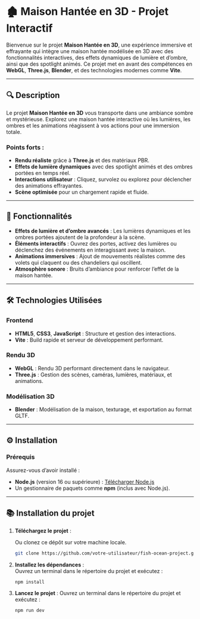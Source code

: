 # 🏚️ Maison Hantée en 3D - Projet Interactif

Bienvenue sur le projet **Maison Hantée en 3D**, une expérience immersive et effrayante qui intègre une maison hantée modélisée en 3D avec des fonctionnalités interactives, des effets dynamiques de lumière et d’ombre, ainsi que des spotlight animés. Ce projet met en avant des compétences en **WebGL**, **Three.js**, **Blender**, et des technologies modernes comme **Vite**.

---

## 🔍 Description

Le projet **Maison Hantée en 3D** vous transporte dans une ambiance sombre et mystérieuse. Explorez une maison hantée interactive où les lumières, les ombres et les animations réagissent à vos actions pour une immersion totale.

### Points forts :
- **Rendu réaliste** grâce à **Three.js** et des matériaux PBR.
- **Effets de lumière dynamiques** avec des spotlight animés et des ombres portées en temps réel.
- **Interactions utilisateur** : Cliquez, survolez ou explorez pour déclencher des animations effrayantes.
- **Scène optimisée** pour un chargement rapide et fluide.

---

## 🚀 Fonctionnalités

- **Effets de lumière et d’ombre avancés** : Les lumières dynamiques et les ombres portées ajoutent de la profondeur à la scène.
- **Éléments interactifs** : Ouvrez des portes, activez des lumières ou déclenchez des événements en interagissant avec la maison.
- **Animations immersives** : Ajout de mouvements réalistes comme des volets qui claquent ou des chandeliers qui oscillent.
- **Atmosphère sonore** : Bruits d’ambiance pour renforcer l’effet de la maison hantée.

---

## 🛠️ Technologies Utilisées

### Frontend
- **HTML5**, **CSS3**, **JavaScript** : Structure et gestion des interactions.
- **Vite** : Build rapide et serveur de développement performant.

### Rendu 3D
- **WebGL** : Rendu 3D performant directement dans le navigateur.
- **Three.js** : Gestion des scènes, caméras, lumières, matériaux, et animations.

### Modélisation 3D
- **Blender** : Modélisation de la maison, texturage, et exportation au format GLTF.

---

## ⚙️ Installation

### Prérequis

Assurez-vous d’avoir installé :
- **Node.js** (version 16 ou supérieure) : [Télécharger Node.js](https://nodejs.org/)
- Un gestionnaire de paquets comme **npm** (inclus avec Node.js).
---

## 📚 **Installation du projet**  

1. **Téléchargez le projet** :
   
   Ou clonez ce dépôt sur votre machine locale.
   ```bash
   git clone https://github.com/votre-utilisateur/fish-ocean-project.git
2. **Installez les dépendances** :  
   Ouvrez un terminal dans le répertoire du projet et exécutez :  
   ```bash
   npm install

3. **Lancez le projet** :
   Ouvrez un terminal dans le répertoire du projet et exécutez :
   ```bash
   npm run dev
  
